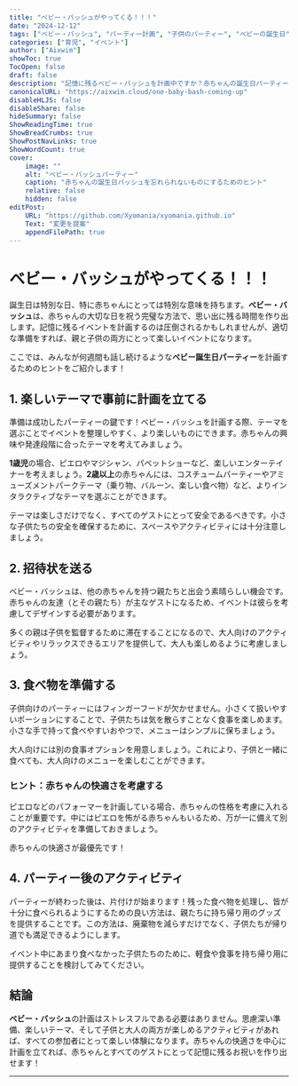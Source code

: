 ```yaml
---
title: "ベビー・バッシュがやってくる！！！"
date: "2024-12-12"
tags: ["ベビー・バッシュ", "パーティー計画", "子供のパーティー", "ベビーの誕生日", "育児のコツ"]
categories: ["育児", "イベント"]
author: ["Aixwim"]
showToc: true
TocOpen: false
draft: false
description: "記憶に残るベビー・バッシュを計画中ですか？赤ちゃんの誕生日パーティーを楽しく、忘れられないものにするための必須のヒントをご紹介します！"
canonicalURL: "https://aixwim.cloud/one-baby-bash-coming-up"
disableHLJS: false
disableShare: false
hideSummary: false
ShowReadingTime: true
ShowBreadCrumbs: true
ShowPostNavLinks: true
ShowWordCount: true
cover:
    image: ""
    alt: "ベビー・バッシュパーティー"
    caption: "赤ちゃんの誕生日バッシュを忘れられないものにするためのヒント"
    relative: false
    hidden: false
editPost:
    URL: "https://github.com/Xyomania/xyomania.github.io"
    Text: "変更を提案"
    appendFilePath: true
---
```


# ベビー・バッシュがやってくる！！！

誕生日は特別な日、特に赤ちゃんにとっては特別な意味を持ちます。**ベビー・バッシュ**は、赤ちゃんの大切な日を祝う完璧な方法で、思い出に残る時間を作り出します。記憶に残るイベントを計画するのは圧倒されるかもしれませんが、適切な準備をすれば、親と子供の両方にとって楽しいイベントになります。

ここでは、みんなが何週間も話し続けるような**ベビー誕生日パーティー**を計画するためのヒントをご紹介します！

## 1. 楽しいテーマで事前に計画を立てる

準備は成功したパーティーの鍵です！ベビー・バッシュを計画する際、テーマを選ぶことでイベントを整理しやすく、より楽しいものにできます。赤ちゃんの興味や発達段階に合ったテーマを考えてみましょう。

**1歳児**の場合、ピエロやマジシャン、パペットショーなど、楽しいエンターテイナーを考えましょう。**2歳以上**の赤ちゃんには、コスチュームパーティーやアミューズメントパークテーマ（乗り物、バルーン、楽しい食べ物）など、よりインタラクティブなテーマを選ぶことができます。

テーマは楽しさだけでなく、すべてのゲストにとって安全であるべきです。小さな子供たちの安全を確保するために、スペースやアクティビティには十分注意しましょう。

## 2. 招待状を送る

ベビー・バッシュは、他の赤ちゃんを持つ親たちと出会う素晴らしい機会です。赤ちゃんの友達（とその親たち）が主なゲストになるため、イベントは彼らを考慮してデザインする必要があります。

多くの親は子供を監督するために滞在することになるので、大人向けのアクティビティやリラックスできるエリアを提供して、大人も楽しめるように考慮しましょう。

## 3. 食べ物を準備する

子供向けのパーティーにはフィンガーフードが欠かせません。小さくて扱いやすいポーションにすることで、子供たちは気を散らすことなく食事を楽しめます。小さな手で持って食べやすいおやつで、メニューはシンプルに保ちましょう。

大人向けには別の食事オプションを用意しましょう。これにより、子供と一緒に食べても、大人向けのメニューを楽しむことができます。

### ヒント：赤ちゃんの快適さを考慮する

ピエロなどのパフォーマーを計画している場合、赤ちゃんの性格を考慮に入れることが重要です。中にはピエロを怖がる赤ちゃんもいるため、万が一に備えて別のアクティビティを準備しておきましょう。

赤ちゃんの快適さが最優先です！

## 4. パーティー後のアクティビティ

パーティーが終わった後は、片付けが始まります！残った食べ物を処理し、皆が十分に食べられるようにするための良い方法は、親たちに持ち帰り用のグッズを提供することです。この方法は、廃棄物を減らすだけでなく、子供たちが帰り道でも満足できるようにします。

イベント中にあまり食べなかった子供たちのために、軽食や食事を持ち帰り用に提供することを検討してみてください。

## 結論

**ベビー・バッシュ**の計画はストレスフルである必要はありません。思慮深い準備、楽しいテーマ、そして子供と大人の両方が楽しめるアクティビティがあれば、すべての参加者にとって楽しい体験になります。赤ちゃんの快適さを中心に計画を立てれば、赤ちゃんとすべてのゲストにとって記憶に残るお祝いを作り出せます！

---
